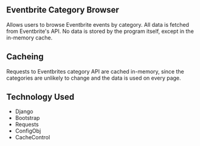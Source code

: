 ## Eventbrite Category Browser
Allows users to browse Eventbrite events by category. All data is fetched from Eventbrite's API. No data is stored by the program itself, except in the in-memory cache.

## Cacheing
Requests to Eventbrites category API are cached in-memory, since the categories are unlikely to change and the data is used on every page.

## Technology Used
- Django
- Bootstrap
- Requests
- ConfigObj
- CacheControl